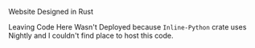 Website Designed in Rust 

Leaving Code Here
Wasn't Deployed because ``Inline-Python`` crate uses Nightly and I couldn't find place to host this code. 